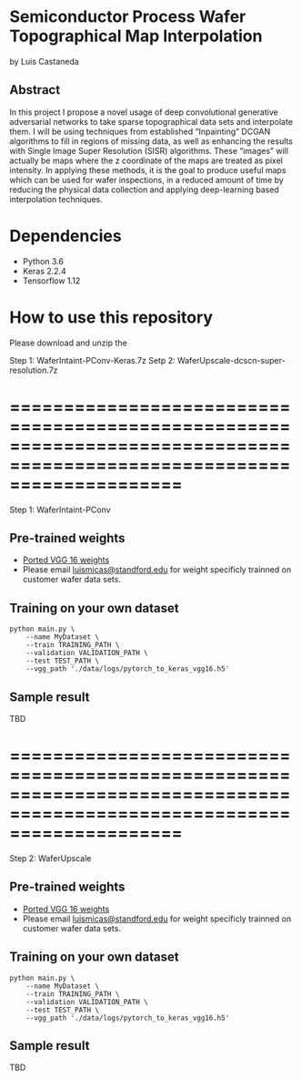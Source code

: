 
# Semiconductor Process Wafer Topographical Map Interpolation

by Luis Castaneda

## Abstract

In this project I propose a novel usage of deep convolutional generative adversarial networks to take sparse topographical data sets and interpolate them. I will be using techniques from established “Inpainting” DCGAN algorithms to fill in regions of missing data, as well as enhancing the results with Single Image Super Resolution (SISR) algorithms. These “images” will actually be maps where the z coordinate of the maps are treated as pixel intensity. In applying these methods, it is the goal to produce useful maps which can be used for wafer inspections, in a reduced amount of time by reducing the physical data collection and applying deep-learning based interpolation techniques.  

# Dependencies
* Python 3.6
* Keras 2.2.4
* Tensorflow 1.12

# How to use this repository

Please download and unzip the 

Step 1: WaferIntaint-PConv-Keras.7z
Setp 2: WaferUpscale-dcscn-super-resolution.7z


# ========================================================================================================================

Step 1: WaferIntaint-PConv
## Pre-trained weights
* [Ported VGG 16 weights](https://drive.google.com/open?id=1HOzmKQFljTdKWftEP-kWD7p2paEaeHM0)
* Please email luismicas@standford.edu for weight specificly trainned on customer wafer data sets.

## Training on your own dataset
```
python main.py \
    --name MyDataset \
    --train TRAINING_PATH \
    --validation VALIDATION_PATH \
    --test TEST_PATH \
    --vgg_path './data/logs/pytorch_to_keras_vgg16.h5'
```

## Sample result
TBD


# ========================================================================================================================
Step 2: WaferUpscale
## Pre-trained weights
* [Ported VGG 16 weights](https://drive.google.com/open?id=1HOzmKQFljTdKWftEP-kWD7p2paEaeHM0)
* Please email luismicas@standford.edu for weight specificly trainned on customer wafer data sets.

## Training on your own dataset
```
python main.py \
    --name MyDataset \
    --train TRAINING_PATH \
    --validation VALIDATION_PATH \
    --test TEST_PATH \
    --vgg_path './data/logs/pytorch_to_keras_vgg16.h5'
```

## Sample result
TBD
